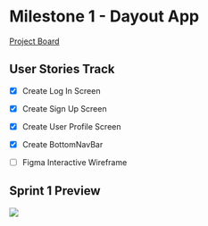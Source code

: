 # Milestone 1 - Dayout App

[Project Board](https://github.com/orgs/DayOut-LLC/projects/1)

## User Stories Track
- [x] Create Log In Screen
- [x] Create Sign Up Screen
- [x] Create User Profile Screen
- [x] Create BottomNavBar
- [ ] Figma Interactive Wireframe


## Sprint 1 Preview

<img src="https://user-images.githubusercontent.com/94074946/232685641-a8a684a7-3236-464d-a842-f6c2aadcd1fe.gif">

